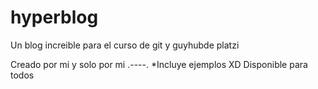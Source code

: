 # hyperblog
Un blog increible para el curso de git y guyhubde platzi


Creado por mi y solo por mi .----.
*Incluye ejemplos XD
Disponible para todos